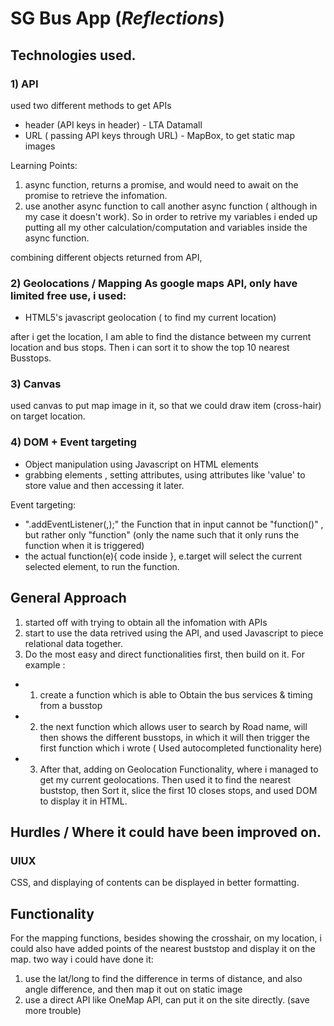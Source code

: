# SG Bus App (_Reflections_)

## Technologies used.

### 1) API

used two different methods to get APIs

- header (API keys in header) - LTA Datamall
- URL ( passing API keys through URL) - MapBox, to get static map images

Learning Points:

1. async function, returns a promise, and would need to await on the promise to retrieve the infomation.
2. use another async function to call another async function ( although in my case it doesn't work). So in order to retrive my variables i ended up putting all my other calculation/computation and variables inside the async function.

combining different objects returned from API,

### 2) Geolocations / Mapping As google maps API, only have limited free use, i used:

- HTML5's javascript geolocation ( to find my current location)

after i get the location, I am able to find the distance between my current location and bus stops.
Then i can sort it to show the top 10 nearest Busstops.

### 3) Canvas

used canvas to put map image in it, so that we could draw item (cross-hair) on target location.

### 4) DOM + Event targeting

- Object manipulation using Javascript on HTML elements
- grabbing elements , setting attributes, using attributes like 'value' to store value and then accessing it later.

Event targeting:

- ".addEventListener(<Action>,<Function>);" the Function that in input cannot be "function()" , but rather only "function" (only the name such that it only runs the function when it is triggered)
- the actual function(e){ code inside }, e.target will select the current selected element, to run the function.

## General Approach

1. started off with trying to obtain all the infomation with APIs
2. start to use the data retrived using the API, and used Javascript to piece relational data together.
3. Do the most easy and direct functionalities first, then build on it.
   For example :

- 1. create a function which is able to Obtain the bus services & timing from a busstop
- 2. the next function which allows user to search by Road name, will then shows the different busstops, in which it will then trigger the first function which i wrote ( Used autocompleted functionality here)
- 3. After that, adding on Geolocation Functionality, where i managed to get my current geolocations. Then used it to find the nearest buststop, then Sort it, slice the first 10 closes stops, and used DOM to display it in HTML.

## Hurdles / Where it could have been improved on.

### UIUX

CSS, and displaying of contents can be displayed in better formatting.

## Functionality

For the mapping functions, besides showing the crosshair, on my location, i could also have added points of the nearest buststop and display it on the map.
two way i could have done it:

1. use the lat/long to find the difference in terms of distance, and also angle difference, and then map it out on static image
2. use a direct API like OneMap API, can put it on the site directly. (save more trouble)
